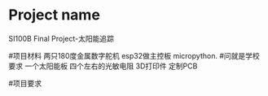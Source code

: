 # Project name
SI100B Final Project-太阳能追踪

#项目材料
两只180度金属数字舵机
esp32做主控板
micropython. #问就是学校要求
一个太阳能板
四个左右的光敏电阻
3D打印件
定制PCB

#项目要求
